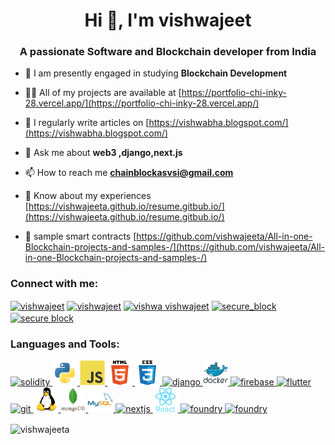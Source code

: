 <h1 align="center">Hi 👋, I'm vishwajeet</h1>
<h3 align="center">A passionate Software and Blockchain developer from India</h3>

- 🌱 I am presently engaged in studying **Blockchain Development**

- 👨‍💻 All of my projects are available at [https://portfolio-chi-inky-28.vercel.app/](https://portfolio-chi-inky-28.vercel.app/)

- 📝 I regularly write articles on [https://vishwabha.blogspot.com/](https://vishwabha.blogspot.com/)

- 💬 Ask me about **web3 ,django,next.js**

- 📫 How to reach me **chainblockasvsi@gmail.com**

- 📄 Know about my experiences [https://vishwajeeta.github.io/resume.gitbub.io/](https://vishwajeeta.github.io/resume.gitbub.io/)
  
- 📝 sample smart contracts [https://github.com/vishwajeeta/All-in-one-Blockchain-projects-and-samples-/](https://github.com/vishwajeeta/All-in-one-Blockchain-projects-and-samples-/)

<!-- - ⚡ Fun fact **most of the give-up half a way and on other half re-start them** -->

<h3 align="left">Connect with me:</h3>
<p align="left">
<a href="https://dev.to/vishwajeet" target="blank"><img align="center" src="https://raw.githubusercontent.com/rahuldkjain/github-profile-readme-generator/master/src/images/icons/Social/devto.svg" alt="vishwajeet" height="30" width="40" /></a>
<a href="https://twitter.com/vishwajeet" target="blank"><img align="center" src="https://raw.githubusercontent.com/rahuldkjain/github-profile-readme-generator/master/src/images/icons/Social/twitter.svg" alt="vishwajeet" height="30" width="40" /></a>
<a href="https://linkedin.com/in/vishwa vishwajeet" target="blank"><img align="center" src="https://raw.githubusercontent.com/rahuldkjain/github-profile-readme-generator/master/src/images/icons/Social/linked-in-alt.svg" alt="vishwa vishwajeet" height="30" width="40" /></a>
<a href="https://instagram.com/secure_block" target="blank"><img align="center" src="https://raw.githubusercontent.com/rahuldkjain/github-profile-readme-generator/master/src/images/icons/Social/instagram.svg" alt="secure_block" height="30" width="40" /></a>
<a href="https://www.youtube.com/c/secure block" target="blank"><img align="center" src="https://raw.githubusercontent.com/rahuldkjain/github-profile-readme-generator/master/src/images/icons/Social/youtube.svg" alt="secure block" height="30" width="40" /></a>
</p>

<h3 align="left">Languages and Tools:</h3>
<p align="left"> 
  <a href="https://docs.soliditylang.org/en/latest/brand-guide.html" target="_blank" rel="noreferrer"><img src="https://www.logo.wine/a/logo/Solidity/Solidity-Logo.wine.svg" alt="solidity" width="40" height="40"/> </a>
   <a href="https://www.python.org" target="_blank" rel="noreferrer"> <img src="https://raw.githubusercontent.com/devicons/devicon/master/icons/python/python-original.svg" alt="python" width="40" height="40"/> </a>
  <a href="https://developer.mozilla.org/en-US/docs/Web/JavaScript" target="_blank" rel="noreferrer"> <img src="https://raw.githubusercontent.com/devicons/devicon/master/icons/javascript/javascript-original.svg" alt="javascript" width="40" height="40"/> </a> 
  <a href="https://www.w3.org/html/" target="_blank" rel="noreferrer"> <img src="https://raw.githubusercontent.com/devicons/devicon/master/icons/html5/html5-original-wordmark.svg" alt="html5" width="40" height="40"/> </a> 
  <a href="https://www.w3schools.com/css/" target="_blank" rel="noreferrer"> <img src="https://raw.githubusercontent.com/devicons/devicon/master/icons/css3/css3-original-wordmark.svg" alt="css3" width="40" height="40"/> </a> 
  <a href="https://www.djangoproject.com/" target="_blank" rel="noreferrer"> <img src="https://cdn.worldvectorlogo.com/logos/django.svg" alt="django" width="40" height="40"/> </a> 
  <a href="https://www.docker.com/" target="_blank" rel="noreferrer"> <img src="https://raw.githubusercontent.com/devicons/devicon/master/icons/docker/docker-original-wordmark.svg" alt="docker" width="40" height="40"/> </a> 
  <a href="https://firebase.google.com/" target="_blank" rel="noreferrer"> <img src="https://www.vectorlogo.zone/logos/firebase/firebase-icon.svg" alt="firebase" width="40" height="40"/> </a> <a href="https://flutter.dev" target="_blank" rel="noreferrer"> <img src="https://www.vectorlogo.zone/logos/flutterio/flutterio-icon.svg" alt="flutter" width="40" height="40"/>
  </a> <a href="https://git-scm.com/" target="_blank" rel="noreferrer"> <img src="https://www.vectorlogo.zone/logos/git-scm/git-scm-icon.svg" alt="git" width="40" height="40"/> </a>
  <a href="https://www.linux.org/" target="_blank" rel="noreferrer"> <img src="https://raw.githubusercontent.com/devicons/devicon/master/icons/linux/linux-original.svg" alt="linux" width="40" height="40"/> </a> <a href="https://www.mongodb.com/" target="_blank" rel="noreferrer"> <img src="https://raw.githubusercontent.com/devicons/devicon/master/icons/mongodb/mongodb-original-wordmark.svg" alt="mongodb" width="40" height="40"/> </a> <a href="https://www.mysql.com/" target="_blank" rel="noreferrer"> <img src="https://raw.githubusercontent.com/devicons/devicon/master/icons/mysql/mysql-original-wordmark.svg" alt="mysql" width="40" height="40"/> </a> <a href="https://nextjs.org/" target="_blank" rel="noreferrer"> <img src="https://cdn.worldvectorlogo.com/logos/nextjs-2.svg" alt="nextjs" width="40" height="40"/> </a> <a href="https://reactjs.org/" target="_blank" rel="noreferrer"> <img src="https://raw.githubusercontent.com/devicons/devicon/master/icons/react/react-original-wordmark.svg" alt="react" width="40" height="40"/> </a> 
<a href="https://book.getfoundry.sh/" target="_blank" rel="noreferrer"><img src="https://book.getfoundry.sh/images/foundry-banner.png" alt="foundry" width="40" height="40"> </a>
<a href="https://hardhat.org/" target="_blank" rel="noreferrer"><img src="https://seeklogo.com/images/H/hardhat-logo-888739EBB4-seeklogo.com.png" alt="foundry" width="40" height="40"> </a>

<p><img align="center" src="https://github-readme-stats.vercel.app/api/top-langs?username=vishwajeeta&show_icons=true&locale=en&layout=compact" alt="vishwajeeta" /></p>
